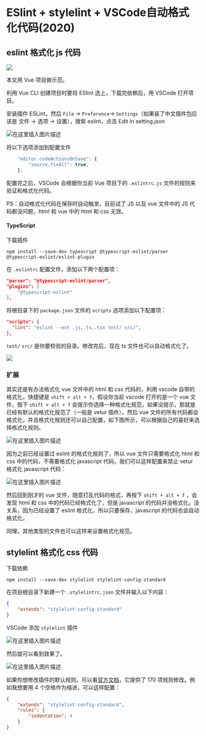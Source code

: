 # ESlint + stylelint + VSCode自动格式化代码(2020)


## eslint 格式化 js 代码
![](https://img-blog.csdnimg.cn/img_convert/2124694cc6805a78697657ba790f69a0.gif)

本文用 Vue 项目做示范。

利用 Vue CLI 创建项目时要将 ESlint 选上，下载完依赖后，用 VSCode 打开项目。

安装插件 ESLint，然后 `File` -> `Preference`-> `Settings`（如果装了中文插件包应该是 文件 -> 选项 -> 设置），搜索 eslint，点击 Edit in setting.json

![在这里插入图片描述](https://img-blog.csdnimg.cn/img_convert/9820d5a2ec912c0fa232908174911424.png)

将以下选项添加到配置文件

```js
    "editor.codeActionsOnSave": {
        "source.fixAll": true,
    },
```
配置完之后，VSCode 会根据你当前 Vue 项目下的 `.eslintrc.js` 文件的规则来验证和格式化代码。

PS：自动格式化代码在保存时自动触发，目前试了 JS 以及 vue 文件中的 JS 代码都没问题，html 和 vue 中的 html 和 css 无效。

#### TypeScript
下载插件
```
npm install --save-dev typescript @typescript-eslint/parser @typescript-eslint/eslint-plugin
```

在 `.eslintrc` 配置文件，添加以下两个配置项：
```json
"parser": "@typescript-eslint/parser",
"plugins": [
    "@typescript-eslint"
],
```

将根目录下的 `package.json` 文件的 `scripts` 选项添加以下配置项：
```json
"scripts": {
  "lint": "eslint --ext .js,.ts,.tsx test/ src/",
},
```
`test/` `src/` 是你要校验的目录。修改完后，现在 ts 文件也可以自动格式化了。

![](https://img-blog.csdnimg.cn/img_convert/e990512dbf4bbf446017ec810b878ec1.gif)

### 扩展
其实还是有办法格式化 vue 文件中的 html 和 css 代码的，利用 vscode 自带的格式化，快捷键是 `shift + alt + f`，假设你当前 vscode 打开的是一个 vue 文件，按下 `shift + alt + f` 会提示你选择一种格式化规范，如果没提示，那就是已经有默认的格式化规范了（一般是 vetur 插件），然后 vue 文件的所有代码都会格式化，并且格式化规则还可以自己配置，如下图所示，可以根据自己的喜好来选择格式化规则。

![在这里插入图片描述](https://img-blog.csdnimg.cn/img_convert/f532633b2856c8e1cedaa6c38c176151.png)

因为之前已经设置过 eslint 的格式化规则了，所以 vue 文件只需要格式化 html 和 css 中的代码，不需要格式化 javascript 代码，我们可以这样配置来禁止 vetur 格式化 javascript 代码：

![在这里插入图片描述](https://img-blog.csdnimg.cn/img_convert/64fac739a981493721ae2fbdda495be0.png)

然后回到刚才的 vue 文件，随意打乱代码的格式，再按下 `shift + alt + f` ，会发现 html 和 css 中的代码已经格式化了，但是 javascript 的代码并没格式化。没关系，因为已经设置了 eslint 格式化，所以只要保存，javascript 的代码也会自动格式化。

同理，其他类型的文件也可以这样来设置格式化规范。

## stylelint 格式化 css 代码
下载依赖
```
npm install --save-dev stylelint stylelint-config-standard
```
在项目根目录下新建一个 `.stylelintrc.json` 文件并输入以下内容：
```json
{
    "extends": "stylelint-config-standard"
}
```
VSCode 添加 `stylelint` 插件

![在这里插入图片描述](https://img-blog.csdnimg.cn/img_convert/afa020a625f5c5aee5fa304d35eb6682.png)

然后就可以看到效果了。

![在这里插入图片描述](https://img-blog.csdnimg.cn/img_convert/6156343f2a04454fa1d843f8bdecd07e.gif)

如果你想修改插件的默认规则，可以看[官方文档](https://github.com/stylelint/stylelint/blob/5a8465770b4ec17bb1b47f359d1a17132a204a71/docs/user-guide/rules/list.md)，它提供了 170 项规则修改。例如我想要用 4 个空格作为缩进，可以这样配置：
```json
{
    "extends": "stylelint-config-standard",
    "rules": {
        "indentation": 4
    }
}
```
